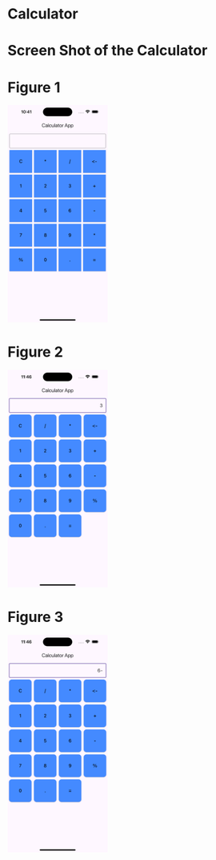 # Calculator

# Screen Shot of the Calculator 

# Figure 1
<img src="./assets/images/Calculator1.png" alt="Calculator Screenshot" width="200">

# Figure 2
<img src="./assets/images/Calculator2.png" alt="Calculator Screenshot" width="200">

# Figure 3
<img src="./assets/images/Calculator3.png" alt="Calculator Screenshot" width="200">